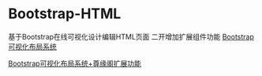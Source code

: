 # Bootstrap-HTML
基于Bootstrap在线可视化设计编辑HTML页面 二开增加扩展组件功能
[Bootstrap可视化布局系统](https://zunyuange.github.io/Bootstrap-HTML/)

[Bootstrap可视化布局系统+尊缘阁扩展功能](https://zunyuange.github.io/Bootstrap-HTML/zyg.html)
